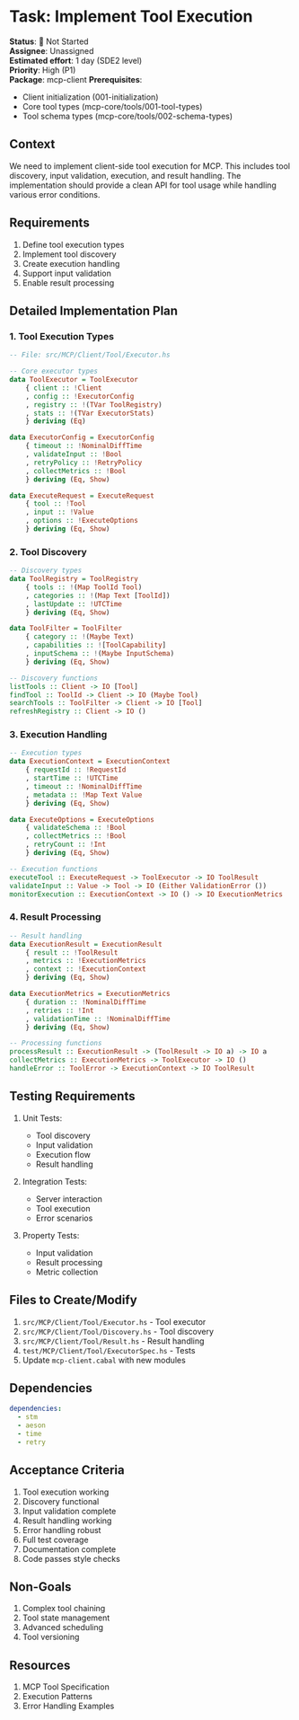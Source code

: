 # Task: Implement Tool Execution

**Status**: 🔴 Not Started  
**Assignee**: Unassigned  
**Estimated effort**: 1 day (SDE2 level)  
**Priority**: High (P1)  
**Package**: mcp-client
**Prerequisites**: 
- Client initialization (001-initialization)
- Core tool types (mcp-core/tools/001-tool-types)
- Tool schema types (mcp-core/tools/002-schema-types)

## Context
We need to implement client-side tool execution for MCP. This includes tool discovery, input validation, execution, and result handling. The implementation should provide a clean API for tool usage while handling various error conditions.

## Requirements
1. Define tool execution types
2. Implement tool discovery
3. Create execution handling
4. Support input validation
5. Enable result processing

## Detailed Implementation Plan

### 1. Tool Execution Types

```haskell
-- File: src/MCP/Client/Tool/Executor.hs

-- Core executor types
data ToolExecutor = ToolExecutor
    { client :: !Client
    , config :: !ExecutorConfig
    , registry :: !(TVar ToolRegistry)
    , stats :: !(TVar ExecutorStats)
    } deriving (Eq)

data ExecutorConfig = ExecutorConfig
    { timeout :: !NominalDiffTime
    , validateInput :: !Bool
    , retryPolicy :: !RetryPolicy
    , collectMetrics :: !Bool
    } deriving (Eq, Show)

data ExecuteRequest = ExecuteRequest
    { tool :: !Tool
    , input :: !Value
    , options :: !ExecuteOptions
    } deriving (Eq, Show)
```

### 2. Tool Discovery

```haskell
-- Discovery types
data ToolRegistry = ToolRegistry
    { tools :: !(Map ToolId Tool)
    , categories :: !(Map Text [ToolId])
    , lastUpdate :: !UTCTime
    } deriving (Eq, Show)

data ToolFilter = ToolFilter
    { category :: !(Maybe Text)
    , capabilities :: ![ToolCapability]
    , inputSchema :: !(Maybe InputSchema)
    } deriving (Eq, Show)

-- Discovery functions
listTools :: Client -> IO [Tool]
findTool :: ToolId -> Client -> IO (Maybe Tool)
searchTools :: ToolFilter -> Client -> IO [Tool]
refreshRegistry :: Client -> IO ()
```

### 3. Execution Handling

```haskell
-- Execution types
data ExecutionContext = ExecutionContext
    { requestId :: !RequestId
    , startTime :: !UTCTime
    , timeout :: !NominalDiffTime
    , metadata :: !Map Text Value
    } deriving (Eq, Show)

data ExecuteOptions = ExecuteOptions
    { validateSchema :: !Bool
    , collectMetrics :: !Bool
    , retryCount :: !Int
    } deriving (Eq, Show)

-- Execution functions
executeTool :: ExecuteRequest -> ToolExecutor -> IO ToolResult
validateInput :: Value -> Tool -> IO (Either ValidationError ())
monitorExecution :: ExecutionContext -> IO () -> IO ExecutionMetrics
```

### 4. Result Processing

```haskell
-- Result handling
data ExecutionResult = ExecutionResult
    { result :: !ToolResult
    , metrics :: !ExecutionMetrics
    , context :: !ExecutionContext
    } deriving (Eq, Show)

data ExecutionMetrics = ExecutionMetrics
    { duration :: !NominalDiffTime
    , retries :: !Int
    , validationTime :: !NominalDiffTime
    } deriving (Eq, Show)

-- Processing functions
processResult :: ExecutionResult -> (ToolResult -> IO a) -> IO a
collectMetrics :: ExecutionMetrics -> ToolExecutor -> IO ()
handleError :: ToolError -> ExecutionContext -> IO ToolResult
```

## Testing Requirements

1. Unit Tests:
   - Tool discovery
   - Input validation
   - Execution flow
   - Result handling

2. Integration Tests:
   - Server interaction
   - Tool execution
   - Error scenarios

3. Property Tests:
   - Input validation
   - Result processing
   - Metric collection

## Files to Create/Modify
1. `src/MCP/Client/Tool/Executor.hs` - Tool executor
2. `src/MCP/Client/Tool/Discovery.hs` - Tool discovery
3. `src/MCP/Client/Tool/Result.hs` - Result handling
4. `test/MCP/Client/Tool/ExecutorSpec.hs` - Tests
5. Update `mcp-client.cabal` with new modules

## Dependencies
```yaml
dependencies:
  - stm
  - aeson
  - time
  - retry
```

## Acceptance Criteria
1. Tool execution working
2. Discovery functional
3. Input validation complete
4. Result handling working
5. Error handling robust
6. Full test coverage
7. Documentation complete
8. Code passes style checks

## Non-Goals
1. Complex tool chaining
2. Tool state management
3. Advanced scheduling
4. Tool versioning

## Resources
1. MCP Tool Specification
2. Execution Patterns
3. Error Handling Examples